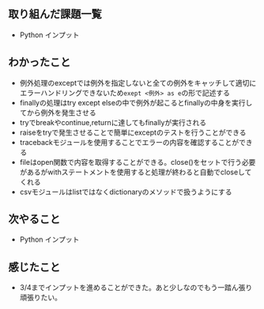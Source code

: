 ## 取り組んだ課題一覧 
- Python インプット
## わかったこと
- 例外処理のexceptでは例外を指定しないと全ての例外をキャッチして適切にエラーハンドリングできないため`exept <例外> as e`の形で記述する
- finallyの処理はtry except elseの中で例外が起こるとfinallyの中身を実行してから例外を発生させる
- tryでbreakやcontinue,returnに達してもfinallyが実行される
- raiseをtryで発生させることで簡単にexceptのテストを行うことができる
- tracebackモジュールを使用することでエラーの内容を確認することができる
- fileはopen関数で内容を取得することができる。close()をセットで行う必要があるがwithステートメントを使用すると処理が終わると自動でcloseしてくれる
- csvモジュールはlistではなくdictionaryのメソッドで扱うようにする
## 次やること  
- Python インプット
## 感じたこと 
- 3/4までインプットを進めることができた。あと少しなのでもう一踏ん張り頑張りたい。